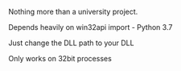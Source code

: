 Nothing more than a university project. 

Depends heavily on win32api import - Python 3.7

Just change the DLL path to your DLL

Only works on 32bit processes 

